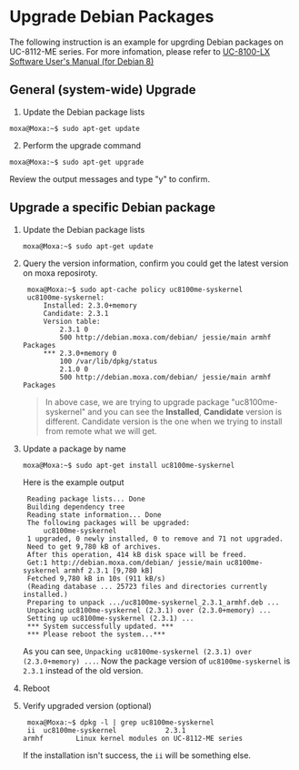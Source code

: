 # Upgrade Debian Packages

The following instruction is an example for upgrding Debian packages on UC-8112-ME series. For more infomation, please refer to [UC-8100-LX Software User's Manual (for Debian 8)](https://www.moxa.com/doc/man/UC-8100_Series_LinuxSW_UM_e3.0_Debian8.pdf#page=66)

## General (system-wide) Upgrade
1. Update the Debian package lists

```
moxa@Moxa:~$ sudo apt-get update
```

2. Perform the upgrade command

```
moxa@Moxa:~$ sudo apt-get upgrade
```

Review the output messages and type "y" to confirm.

## Upgrade a specific Debian package

1. Update the Debian package lists

    ```
    moxa@Moxa:~$ sudo apt-get update
    ```

1. Query the version information, confirm you could get the latest version on moxa reposiroty.

        moxa@Moxa:~$ sudo apt-cache policy uc8100me-syskernel
        uc8100me-syskernel:
            Installed: 2.3.0+memory
            Candidate: 2.3.1
            Version table:
                2.3.1 0
                500 http://debian.moxa.com/debian/ jessie/main armhf Packages
            *** 2.3.0+memory 0
                100 /var/lib/dpkg/status
                2.1.0 0
                500 http://debian.moxa.com/debian/ jessie/main armhf Packages

    > In above case, we are trying to upgrade package "uc8100me-syskernel" and you can see the **Installed**, **Candidate** version is different. Candidate version is the one when we trying to install from remote what we will get.

1. Update a package by name

    ```
    moxa@Moxa:~$ sudo apt-get install uc8100me-syskernel
    ```

    Here is the example output

        Reading package lists... Done
        Building dependency tree
        Reading state information... Done
        The following packages will be upgraded:
            uc8100me-syskernel
        1 upgraded, 0 newly installed, 0 to remove and 71 not upgraded.
        Need to get 9,780 kB of archives.
        After this operation, 414 kB disk space will be freed.
        Get:1 http://debian.moxa.com/debian/ jessie/main uc8100me-syskernel armhf 2.3.1 [9,780 kB]
        Fetched 9,780 kB in 10s (911 kB/s)
        (Reading database ... 25723 files and directories currently installed.)
        Preparing to unpack .../uc8100me-syskernel_2.3.1_armhf.deb ...
        Unpacking uc8100me-syskernel (2.3.1) over (2.3.0+memory) ...
        Setting up uc8100me-syskernel (2.3.1) ...
        *** System successfully updated. ***
        *** Please reboot the system...***

    As you can see, `Unpacking uc8100me-syskernel (2.3.1) over (2.3.0+memory) ...`. Now the package version of `uc8100me-syskernel` is `2.3.1` instead of the old version.

1. Reboot

1. Verify upgraded version (optional)

        moxa@Moxa:~$ dpkg -l | grep uc8100me-syskernel
        ii  uc8100me-syskernel            2.3.1                            armhf        Linux kernel modules on UC-8112-ME series

    If the installation isn't success, the `ii` will be something else.
